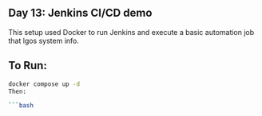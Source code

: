 ## Day 13: Jenkins CI/CD demo

This setup used Docker to run Jenkins and execute a basic automation job that lgos system info.

## To Run:
```bash
docker compose up -d
Then:

```bash 

